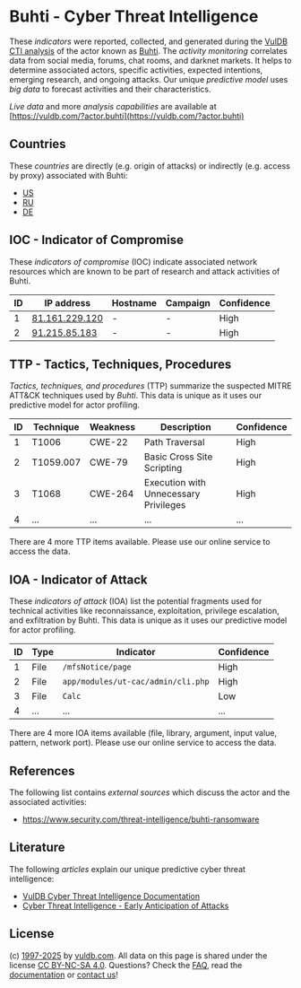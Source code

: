 # Buhti - Cyber Threat Intelligence

These _indicators_ were reported, collected, and generated during the [VulDB CTI analysis](https://vuldb.com/?kb.cti) of the actor known as [Buhti](https://vuldb.com/?actor.buhti). The _activity monitoring_ correlates data from social media, forums, chat rooms, and darknet markets. It helps to determine associated actors, specific activities, expected intentions, emerging research, and ongoing attacks. Our unique _predictive model_ uses _big data_ to forecast activities and their characteristics.

_Live data_ and more _analysis capabilities_ are available at [https://vuldb.com/?actor.buhti](https://vuldb.com/?actor.buhti)

## Countries

These _countries_ are directly (e.g. origin of attacks) or indirectly (e.g. access by proxy) associated with Buhti:

* [US](https://vuldb.com/?country.us)
* [RU](https://vuldb.com/?country.ru)
* [DE](https://vuldb.com/?country.de)

## IOC - Indicator of Compromise

These _indicators of compromise_ (IOC) indicate associated network resources which are known to be part of research and attack activities of Buhti.

ID | IP address | Hostname | Campaign | Confidence
-- | ---------- | -------- | -------- | ----------
1 | [81.161.229.120](https://vuldb.com/?ip.81.161.229.120) | - | - | High
2 | [91.215.85.183](https://vuldb.com/?ip.91.215.85.183) | - | - | High

## TTP - Tactics, Techniques, Procedures

_Tactics, techniques, and procedures_ (TTP) summarize the suspected MITRE ATT&CK techniques used by _Buhti_. This data is unique as it uses our predictive model for actor profiling.

ID | Technique | Weakness | Description | Confidence
-- | --------- | -------- | ----------- | ----------
1 | T1006 | CWE-22 | Path Traversal | High
2 | T1059.007 | CWE-79 | Basic Cross Site Scripting | High
3 | T1068 | CWE-264 | Execution with Unnecessary Privileges | High
4 | ... | ... | ... | ...

There are 4 more TTP items available. Please use our online service to access the data.

## IOA - Indicator of Attack

These _indicators of attack_ (IOA) list the potential fragments used for technical activities like reconnaissance, exploitation, privilege escalation, and exfiltration by Buhti. This data is unique as it uses our predictive model for actor profiling.

ID | Type | Indicator | Confidence
-- | ---- | --------- | ----------
1 | File | `/mfsNotice/page` | High
2 | File | `app/modules/ut-cac/admin/cli.php` | High
3 | File | `Calc` | Low
4 | ... | ... | ...

There are 4 more IOA items available (file, library, argument, input value, pattern, network port). Please use our online service to access the data.

## References

The following list contains _external sources_ which discuss the actor and the associated activities:

* https://www.security.com/threat-intelligence/buhti-ransomware

## Literature

The following _articles_ explain our unique predictive cyber threat intelligence:

* [VulDB Cyber Threat Intelligence Documentation](https://vuldb.com/?kb.cti)
* [Cyber Threat Intelligence - Early Anticipation of Attacks](https://www.scip.ch/en/?labs.20201022)

## License

(c) [1997-2025](https://vuldb.com/?kb.changelog) by [vuldb.com](https://vuldb.com/?kb.about). All data on this page is shared under the license [CC BY-NC-SA 4.0](https://creativecommons.org/licenses/by-nc-sa/4.0/). Questions? Check the [FAQ](https://vuldb.com/?kb.faq), read the [documentation](https://vuldb.com/?kb) or [contact us](https://vuldb.com/?contact)!
